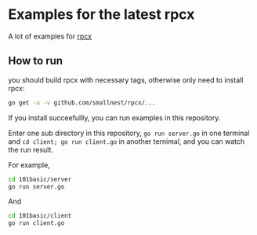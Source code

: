 # Examples for the latest rpcx

A lot of examples for [rpcx](https://github.com/smallnest/rpcx)


## How to run
you should build rpcx with necessary tags, otherwise only need to install rpcx:

```sh
go get -u -v github.com/smallnest/rpcx/...
```

If you install succeefullly, you can run examples in this repository.

Enter one sub directory in this repository,  `go run server.go` in one terminal and `cd client; go run client.go` in another ternimal, and you can watch the run result.

For example,

```sh
cd 101basic/server
go run server.go
```

And

```sh
cd 101basic/client
go run client.go
```
